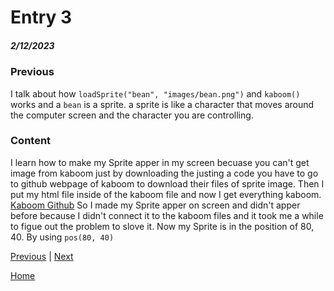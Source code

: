 # Entry 3
##### 2/12/2023

### Previous
I talk about how `loadSprite("bean", "images/bean.png")` and `kaboom()` works and a `bean` is a sprite. a sprite is like a character that moves around the computer screen and the character you are controlling.
### Content
I learn how to make my Sprite apper in my screen becuase you can't get image from kaboom just by downloading the justing a code you have to go to github webpage of kaboom to download their files of sprite image. Then I put my html file inside of the kaboom file and now I get everything kaboom.
[Kaboom Github](https://github.com/replit/kaboom)
So I made my Sprite apper on screen and didn't apper before because I didn't connect it to the kaboom files and it took me a while to figue out the problem to slove it. Now my Sprite is in the position of 80, 40. By using `pos(80, 40)`




[Previous](entry02.md) | [Next](entry04.md)

[Home](../README.md)